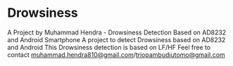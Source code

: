 # Drowsiness
A Project by Muhammad Hendra - Drowsiness Detection Based on AD8232 and Android Smartphone
A project to detect Drowsiness based on AD8232 and Android
This Drowsiness detection is based on LF/HF
Feel free to contact
muhammad.hendra810@gmail.com/triopambudiutomo@gmail.com
